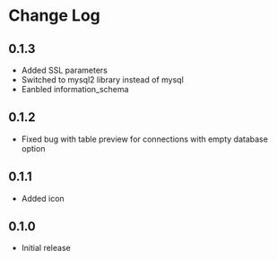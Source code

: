 # Change Log

## 0.1.3
 - Added SSL parameters
 - Switched to mysql2 library instead of mysql
 - Eanbled information_schema

## 0.1.2
 - Fixed bug with table preview for connections with empty database option

## 0.1.1
 - Added icon

## 0.1.0
 - Initial release
